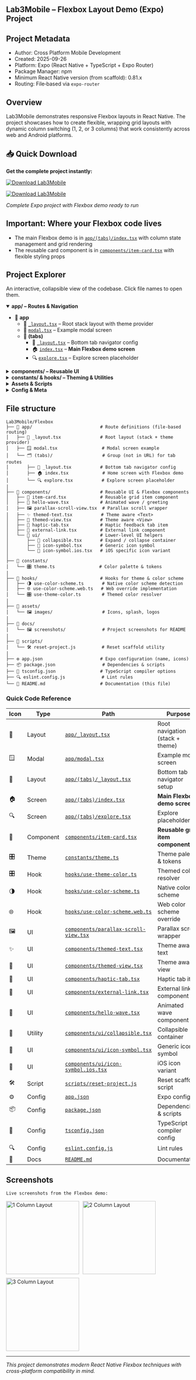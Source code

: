 ## Lab3Mobile – Flexbox Layout Demo (Expo) Project

## Project Metadata
- Author: Cross Platform Mobile Development
- Created: 2025-09-26
- Platform: Expo (React Native + TypeScript + Expo Router)
- Package Manager: npm
- Minimum React Native version (from scaffold): 0.81.x
- Routing: File‑based via `expo-router`

## Overview
Lab3Mobile demonstrates responsive Flexbox layouts in React Native. The project showcases how to create flexible, wrapping grid layouts with dynamic column switching (1, 2, or 3 columns) that work consistently across web and Android platforms.

## 📥 Quick Download

**Get the complete project instantly:**

[![Download Lab3Mobile](https://img.shields.io/badge/Download-Lab3MobileZip.zip-blue?style=for-the-badge&logo=download)](https://github.com/[YOUR-USERNAME]/[YOUR-REPO]/releases/download/v1.0/Lab3MobileZip.zip)


[![Download Lab3Mobile](https://img.shields.io/badge/Download-Lab3MobileZip.zip-blue?style=for-the-badge&logo=download)](https://github.com/hjoseph777/Flexbox/releases/download/v1.0/Lab3MobileZip.zip)

*Complete Expo project with Flexbox demo ready to run*

## Important: Where your Flexbox code lives
- The main Flexbox demo is in [`app/(tabs)/index.tsx`](app/(tabs)/index.tsx) with column state management and grid rendering
- The reusable card component is in [`components/item-card.tsx`](components/item-card.tsx) with flexible styling props

## Project Explorer
An interactive, collapsible view of the codebase. Click file names to open them.

<details open>
   <summary><strong>app/ – Routes & Navigation</strong></summary>

   - 📁 <strong>app</strong>
      - 📄 [`_layout.tsx`](app/_layout.tsx) – Root stack layout with theme provider
      - 📄 [`modal.tsx`](app/modal.tsx) – Example modal screen
      - 📁 <strong>(tabs)</strong>
         - 📄 [`_layout.tsx`](app/(tabs)/_layout.tsx) – Bottom tab navigator config
         - 🏠 [`index.tsx`](app/(tabs)/index.tsx) – **Main Flexbox demo screen**
         - 🔍 [`explore.tsx`](app/(tabs)/explore.tsx) – Explore screen placeholder
</details>

<details>
   <summary><strong>components/ – Reusable UI</strong></summary>

   - 📁 <strong>components</strong>
      - 📱 [`item-card.tsx`](components/item-card.tsx) – **Reusable grid item component**
      - 🖼️ [`parallax-scroll-view.tsx`](components/parallax-scroll-view.tsx) – Parallax header wrapper
      - ✨ [`themed-text.tsx`](components/themed-text.tsx) – Theme aware text
      - 🎨 [`themed-view.tsx`](components/themed-view.tsx) – Theme aware container
      - 🔔 [`haptic-tab.tsx`](components/haptic-tab.tsx) – Haptic feedback for tabs
      - 🔗 [`external-link.tsx`](components/external-link.tsx) – External URL opener
      - 👋 [`hello-wave.tsx`](components/hello-wave.tsx) – Animated wave component
      - 📁 ui
         - 📂 [`collapsible.tsx`](components/ui/collapsible.tsx) – Expand/collapse content region
         - 🧩 [`icon-symbol.tsx`](components/ui/icon-symbol.tsx) – Generic platform icon
         - 🧩 [`icon-symbol.ios.tsx`](components/ui/icon-symbol.ios.tsx) – iOS variant icon
</details>

<details>
   <summary><strong>constants/ & hooks/ – Theming & Utilities</strong></summary>

   - 🎛️ [`constants/theme.ts`](constants/theme.ts) – Theme tokens & palette
   - 🧵 Hooks:
      - [`hooks/use-color-scheme.ts`](hooks/use-color-scheme.ts) – Native color scheme
      - [`hooks/use-color-scheme.web.ts`](hooks/use-color-scheme.web.ts) – Web override
      - [`hooks/use-theme-color.ts`](hooks/use-theme-color.ts) – Resolve themed colors
</details>

<details>
   <summary><strong>Assets & Scripts</strong></summary>

   - 🖼️ `assets/images/` – Icons, splash, logos
   - 🛠️ [`scripts/reset-project.js`](scripts/reset-project.js) – Reset scaffold helper
</details>

<details>
   <summary><strong>Config & Meta</strong></summary>

   - ⚙️ [`app.json`](app.json) – Expo configuration (name, icons, splash)
   - 📦 [`package.json`](package.json) – Dependencies & scripts
   - 🧪 [`tsconfig.json`](tsconfig.json) – TypeScript compiler options
   - 🔍 [`eslint.config.js`](eslint.config.js) – Lint rules
   - 📝 [`README.md`](README.md) – Documentation (this file)
</details>

## File structure

```text
Lab3Mobile/Flexbox
├── 📁 app/                          # Route definitions (file-based routing)
│   ├── 🧭 _layout.tsx               # Root layout (stack + theme provider)
│   ├── 🪟 modal.tsx                 # Modal screen example
│   └── 🗂️ (tabs)/                   # Group (not in URL) for tab routes
│       ├── 🧭 _layout.tsx           # Bottom tab navigator config
│       ├── 🏠 index.tsx             # Home screen with Flexbox demo
│       └── 🔍 explore.tsx           # Explore screen placeholder
│
├── 📁 components/                   # Reusable UI & Flexbox components
│   ├── 📱 item-card.tsx             # Reusable grid item component
│   ├── 👋 hello-wave.tsx            # Animated wave / greeting
│   ├── 🖼️ parallax-scroll-view.tsx  # Parallax scroll wrapper
│   ├── ✨ themed-text.tsx           # Theme aware <Text>
│   ├── 🎨 themed-view.tsx           # Theme aware <View>
│   ├── 🔔 haptic-tab.tsx            # Haptic feedback tab item
│   ├── 🔗 external-link.tsx         # External link component
│   └── 📁 ui/                       # Lower-level UI helpers
│       ├── 📂 collapsible.tsx       # Expand / collapse container
│       ├── 🧩 icon-symbol.tsx       # Generic icon symbol
│       └── 🧩 icon-symbol.ios.tsx   # iOS specific icon variant
│
├── 📁 constants/
│   └── 🎛️ theme.ts                 # Color palette & tokens
│
├── 📁 hooks/                        # Hooks for theme & color scheme
│   ├── 🌗 use-color-scheme.ts       # Native color scheme detection
│   ├── 🌐 use-color-scheme.web.ts   # Web override implementation
│   └── 🎛️ use-theme-color.ts        # Themed color resolver
│
├── 📁 assets/
│   └── 🖼️ images/                   # Icons, splash, logos
│
├── 📁 docs/
│   └── 🖼️ screenshots/              # Project screenshots for README
│
├── 📁 scripts/
│   └── 🛠️ reset-project.js          # Reset scaffold utility
│
├── ⚙️ app.json                      # Expo configuration (name, icons)
├── 📦 package.json                  # Dependencies & scripts
├── 🧾 tsconfig.json                 # TypeScript compiler options
├── 🔍 eslint.config.js              # Lint rules
└── 📝 README.md                     # Documentation (this file)
```

### Quick Code Reference
| Icon | Type | Path | Purpose |
|------|------|------|---------|
| 🧭 | Layout | [`app/_layout.tsx`](app/_layout.tsx) | Root navigation (stack + theme) |
| 🪟 | Modal | [`app/modal.tsx`](app/modal.tsx) | Example modal screen |
| 🧭 | Layout | [`app/(tabs)/_layout.tsx`](app/(tabs)/_layout.tsx) | Bottom tab navigator setup |
| 🏠 | Screen | [`app/(tabs)/index.tsx`](app/(tabs)/index.tsx) | **Main Flexbox demo screen** |
| 🔍 | Screen | [`app/(tabs)/explore.tsx`](app/(tabs)/explore.tsx) | Explore placeholder |
| 📱 | Component | [`components/item-card.tsx`](components/item-card.tsx) | **Reusable grid item component** |
| 🎛️ | Theme | [`constants/theme.ts`](constants/theme.ts) | Theme palette & tokens |
| 🎛️ | Hook | [`hooks/use-theme-color.ts`](hooks/use-theme-color.ts) | Themed color resolver |
| 🌗 | Hook | [`hooks/use-color-scheme.ts`](hooks/use-color-scheme.ts) | Native color scheme |
| 🌐 | Hook | [`hooks/use-color-scheme.web.ts`](hooks/use-color-scheme.web.ts) | Web color scheme override |
| 🖼️ | UI | [`components/parallax-scroll-view.tsx`](components/parallax-scroll-view.tsx) | Parallax scroll wrapper |
| ✨ | UI | [`components/themed-text.tsx`](components/themed-text.tsx) | Theme aware text |
| 🎨 | UI | [`components/themed-view.tsx`](components/themed-view.tsx) | Theme aware view |
| 🔔 | UI | [`components/haptic-tab.tsx`](components/haptic-tab.tsx) | Haptic tab item |
| 🔗 | UI | [`components/external-link.tsx`](components/external-link.tsx) | External link component |
| 👋 | UI | [`components/hello-wave.tsx`](components/hello-wave.tsx) | Animated wave component |
| 📂 | Utility | [`components/ui/collapsible.tsx`](components/ui/collapsible.tsx) | Collapsible container |
| 🧩 | UI | [`components/ui/icon-symbol.tsx`](components/ui/icon-symbol.tsx) | Generic icon symbol |
| 🧩 | UI | [`components/ui/icon-symbol.ios.tsx`](components/ui/icon-symbol.ios.tsx) | iOS icon variant |
| 🛠️ | Script | [`scripts/reset-project.js`](scripts/reset-project.js) | Reset scaffold script |
| ⚙️ | Config | [`app.json`](app.json) | Expo config |
| 📦 | Config | [`package.json`](package.json) | Dependencies & scripts |
| 🧾 | Config | [`tsconfig.json`](tsconfig.json) | TypeScript compiler config |
| 🔍 | Config | [`eslint.config.js`](eslint.config.js) | Lint rules |
| 📝 | Docs | [`README.md`](README.md) | Documentation |

## Screenshots

```
Live screenshots from the Flexbox demo:
```
<div style="display: flex; gap: 10px; flex-wrap: wrap;">
  <img src="docs/screenshots/0cl.png" alt="1 Column Layout" width="200"/>
  <img src="docs/screenshots/1col.png" alt="2 Column Layout" width="200"/>  
  <img src="docs/screenshots/2col.png" alt="3 Column Layout" width="200"/>
</div>



---

*This project demonstrates modern React Native Flexbox techniques with cross-platform compatibility in mind.*
